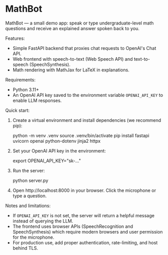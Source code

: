 # MathBot

MathBot — a small demo app: speak or type undergraduate-level math questions and receive an explained answer spoken back to you.

Features:
- Simple FastAPI backend that proxies chat requests to OpenAI's Chat API.
- Web frontend with speech-to-text (Web Speech API) and text-to-speech (SpeechSynthesis).
- Math rendering with MathJax for LaTeX in explanations.

Requirements:
- Python 3.11+
- An OpenAI API key saved to the environment variable `OPENAI_API_KEY` to enable LLM responses.

Quick start:

1. Create a virtual environment and install dependencies (we recommend pip):

	python -m venv .venv
	source .venv/bin/activate
	pip install fastapi uvicorn openai python-dotenv jinja2 httpx

2. Set your OpenAI API key in the environment:

	export OPENAI_API_KEY="sk-..."

3. Run the server:

	python server.py

4. Open http://localhost:8000 in your browser. Click the microphone or type a question.

Notes and limitations:
- If `OPENAI_API_KEY` is not set, the server will return a helpful message instead of querying the LLM.
- The frontend uses browser APIs (SpeechRecognition and SpeechSynthesis) which require modern browsers and user permission for the microphone.
- For production use, add proper authentication, rate-limiting, and host behind TLS.

